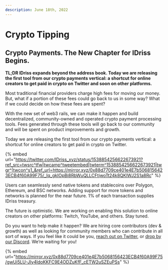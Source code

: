 ```yaml
---
description: June 18th, 2022
---
```


# Crypto Tipping

## Crypto Payments. The New Chapter for IDriss Begins.

**TL;DR IDriss expands beyond the address book. Today we are releasing the first tool from our crypto payments vertical: a shortcut for online creators to get paid in crypto on Twitter and soon on other platforms.**

Most traditional financial providers charge high fees for moving our money. But, what if a portion of these fees could go back to us in some way? What if we could decide on how these fees are spent?

With the new set of web3 rails, we can make it happen and build decentralized, community-owned and operated crypto payment processing tools. Fees generated through these tools will go back to our community and will be spent on product improvements and growth.

Today we are releasing the first tool from our crypto payments vertical: a shortcut for online creators to get paid in crypto on Twitter.

{% embed url="https://twitter.com/IDriss_xyz/status/1538854256622673921?ref_src=twsrc^tfw|twcamp^tweetembed|twterm^1538854256622673921|twgr^|twcon^s1_&ref_url=https://mirror.xyz/0x88d7709ce401e4E7b5068156423ECB4f60A99F75/_Iq_gkIOpBi8RbWuQLLCFtjwoTt24k8QKlWJ2S1a8Rc" %}

Users can seamlessly send native tokens and stablecoins over Polygon, Ethereum, and BSC networks. Adding support for more tokens and networks is planned for the near future. 1% of each transaction supplies IDriss treasury.

The future is optimistic. We are working on enabling this solution to online creators on other platforms: Twitch, YouTube, and others. Stay tuned.

Do you want to help make it happen? We are hiring core contributors (dev & growth) as well as looking for community members who can contribute in all sort of ways. If you feel like it could be you, [reach out on Twitter](http://http/), or [drop by our Discord](https://discord.com/invite/RJhJKamjw5). We’re waiting for you!



{% embed url="https://mirror.xyz/0x88d7709ce401e4E7b5068156423ECB4f60A99F75/gwUi5LU-JIy4ldoKKFC9E4ODZuKfF_cETW2uSZEuPSs" %}
